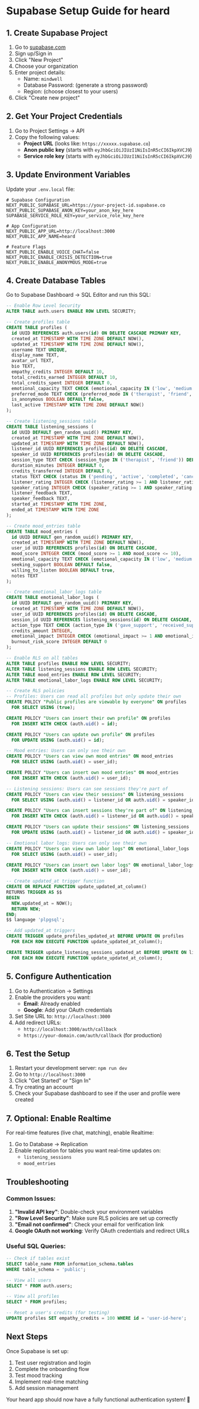 # Supabase Setup Guide for heard

## 1. Create Supabase Project

1. Go to [supabase.com](https://supabase.com)
2. Sign up/Sign in
3. Click "New Project"
4. Choose your organization
5. Enter project details:
   - Name: `mindwell`
   - Database Password: (generate a strong password)
   - Region: (choose closest to your users)
6. Click "Create new project"

## 2. Get Your Project Credentials

1. Go to Project Settings → API
2. Copy the following values:
   - **Project URL** (looks like: `https://xxxxx.supabase.co`)
   - **Anon public key** (starts with `eyJhbGciOiJIUzI1NiIsInR5cCI6IkpXVCJ9`)
   - **Service role key** (starts with `eyJhbGciOiJIUzI1NiIsInR5cCI6IkpXVCJ9`)

## 3. Update Environment Variables

Update your `.env.local` file:

```env
# Supabase Configuration
NEXT_PUBLIC_SUPABASE_URL=https://your-project-id.supabase.co
NEXT_PUBLIC_SUPABASE_ANON_KEY=your_anon_key_here
SUPABASE_SERVICE_ROLE_KEY=your_service_role_key_here

# App Configuration
NEXT_PUBLIC_APP_URL=http://localhost:3000
NEXT_PUBLIC_APP_NAME=heard

# Feature Flags
NEXT_PUBLIC_ENABLE_VOICE_CHAT=false
NEXT_PUBLIC_ENABLE_CRISIS_DETECTION=true
NEXT_PUBLIC_ENABLE_ANONYMOUS_MODE=true
```

## 4. Create Database Tables

Go to Supabase Dashboard → SQL Editor and run this SQL:

```sql
-- Enable Row Level Security
ALTER TABLE auth.users ENABLE ROW LEVEL SECURITY;

-- Create profiles table
CREATE TABLE profiles (
  id UUID REFERENCES auth.users(id) ON DELETE CASCADE PRIMARY KEY,
  created_at TIMESTAMP WITH TIME ZONE DEFAULT NOW(),
  updated_at TIMESTAMP WITH TIME ZONE DEFAULT NOW(),
  username TEXT UNIQUE,
  display_name TEXT,
  avatar_url TEXT,
  bio TEXT,
  empathy_credits INTEGER DEFAULT 10,
  total_credits_earned INTEGER DEFAULT 10,
  total_credits_spent INTEGER DEFAULT 0,
  emotional_capacity TEXT CHECK (emotional_capacity IN ('low', 'medium', 'high')) DEFAULT 'medium',
  preferred_mode TEXT CHECK (preferred_mode IN ('therapist', 'friend', 'both')) DEFAULT 'both',
  is_anonymous BOOLEAN DEFAULT false,
  last_active TIMESTAMP WITH TIME ZONE DEFAULT NOW()
);

-- Create listening_sessions table
CREATE TABLE listening_sessions (
  id UUID DEFAULT gen_random_uuid() PRIMARY KEY,
  created_at TIMESTAMP WITH TIME ZONE DEFAULT NOW(),
  updated_at TIMESTAMP WITH TIME ZONE DEFAULT NOW(),
  listener_id UUID REFERENCES profiles(id) ON DELETE CASCADE,
  speaker_id UUID REFERENCES profiles(id) ON DELETE CASCADE,
  session_type TEXT CHECK (session_type IN ('therapist', 'friend')) DEFAULT 'friend',
  duration_minutes INTEGER DEFAULT 0,
  credits_transferred INTEGER DEFAULT 0,
  status TEXT CHECK (status IN ('pending', 'active', 'completed', 'cancelled')) DEFAULT 'pending',
  listener_rating INTEGER CHECK (listener_rating >= 1 AND listener_rating <= 5),
  speaker_rating INTEGER CHECK (speaker_rating >= 1 AND speaker_rating <= 5),
  listener_feedback TEXT,
  speaker_feedback TEXT,
  started_at TIMESTAMP WITH TIME ZONE,
  ended_at TIMESTAMP WITH TIME ZONE
);

-- Create mood_entries table
CREATE TABLE mood_entries (
  id UUID DEFAULT gen_random_uuid() PRIMARY KEY,
  created_at TIMESTAMP WITH TIME ZONE DEFAULT NOW(),
  user_id UUID REFERENCES profiles(id) ON DELETE CASCADE,
  mood_score INTEGER CHECK (mood_score >= 1 AND mood_score <= 10),
  emotional_capacity TEXT CHECK (emotional_capacity IN ('low', 'medium', 'high')),
  seeking_support BOOLEAN DEFAULT false,
  willing_to_listen BOOLEAN DEFAULT true,
  notes TEXT
);

-- Create emotional_labor_logs table
CREATE TABLE emotional_labor_logs (
  id UUID DEFAULT gen_random_uuid() PRIMARY KEY,
  created_at TIMESTAMP WITH TIME ZONE DEFAULT NOW(),
  user_id UUID REFERENCES profiles(id) ON DELETE CASCADE,
  session_id UUID REFERENCES listening_sessions(id) ON DELETE CASCADE,
  action_type TEXT CHECK (action_type IN ('gave_support', 'received_support')),
  credits_amount INTEGER,
  emotional_impact INTEGER CHECK (emotional_impact >= 1 AND emotional_impact <= 10),
  burnout_risk_score INTEGER DEFAULT 0
);

-- Enable RLS on all tables
ALTER TABLE profiles ENABLE ROW LEVEL SECURITY;
ALTER TABLE listening_sessions ENABLE ROW LEVEL SECURITY;
ALTER TABLE mood_entries ENABLE ROW LEVEL SECURITY;
ALTER TABLE emotional_labor_logs ENABLE ROW LEVEL SECURITY;

-- Create RLS policies
-- Profiles: Users can read all profiles but only update their own
CREATE POLICY "Public profiles are viewable by everyone" ON profiles
  FOR SELECT USING (true);

CREATE POLICY "Users can insert their own profile" ON profiles
  FOR INSERT WITH CHECK (auth.uid() = id);

CREATE POLICY "Users can update own profile" ON profiles
  FOR UPDATE USING (auth.uid() = id);

-- Mood entries: Users can only see their own
CREATE POLICY "Users can view own mood entries" ON mood_entries
  FOR SELECT USING (auth.uid() = user_id);

CREATE POLICY "Users can insert own mood entries" ON mood_entries
  FOR INSERT WITH CHECK (auth.uid() = user_id);

-- Listening sessions: Users can see sessions they're part of
CREATE POLICY "Users can view their sessions" ON listening_sessions
  FOR SELECT USING (auth.uid() = listener_id OR auth.uid() = speaker_id);

CREATE POLICY "Users can insert sessions they're part of" ON listening_sessions
  FOR INSERT WITH CHECK (auth.uid() = listener_id OR auth.uid() = speaker_id);

CREATE POLICY "Users can update their sessions" ON listening_sessions
  FOR UPDATE USING (auth.uid() = listener_id OR auth.uid() = speaker_id);

-- Emotional labor logs: Users can only see their own
CREATE POLICY "Users can view own labor logs" ON emotional_labor_logs
  FOR SELECT USING (auth.uid() = user_id);

CREATE POLICY "Users can insert own labor logs" ON emotional_labor_logs
  FOR INSERT WITH CHECK (auth.uid() = user_id);

-- Create updated_at trigger function
CREATE OR REPLACE FUNCTION update_updated_at_column()
RETURNS TRIGGER AS $$
BEGIN
  NEW.updated_at = NOW();
  RETURN NEW;
END;
$$ language 'plpgsql';

-- Add updated_at triggers
CREATE TRIGGER update_profiles_updated_at BEFORE UPDATE ON profiles
  FOR EACH ROW EXECUTE FUNCTION update_updated_at_column();

CREATE TRIGGER update_listening_sessions_updated_at BEFORE UPDATE ON listening_sessions
  FOR EACH ROW EXECUTE FUNCTION update_updated_at_column();
```

## 5. Configure Authentication

1. Go to Authentication → Settings
2. Enable the providers you want:
   - **Email**: Already enabled
   - **Google**: Add your OAuth credentials
3. Set Site URL to: `http://localhost:3000`
4. Add redirect URLs:
   - `http://localhost:3000/auth/callback`
   - `https://your-domain.com/auth/callback` (for production)

## 6. Test the Setup

1. Restart your development server: `npm run dev`
2. Go to `http://localhost:3000`
3. Click "Get Started" or "Sign In"
4. Try creating an account
5. Check your Supabase dashboard to see if the user and profile were created

## 7. Optional: Enable Realtime

For real-time features (live chat, matching), enable Realtime:

1. Go to Database → Replication
2. Enable replication for tables you want real-time updates on:
   - `listening_sessions`
   - `mood_entries`

## Troubleshooting

### Common Issues:

1. **"Invalid API key"**: Double-check your environment variables
2. **"Row Level Security"**: Make sure RLS policies are set up correctly
3. **"Email not confirmed"**: Check your email for verification link
4. **Google OAuth not working**: Verify OAuth credentials and redirect URLs

### Useful SQL Queries:

```sql
-- Check if tables exist
SELECT table_name FROM information_schema.tables 
WHERE table_schema = 'public';

-- View all users
SELECT * FROM auth.users;

-- View all profiles
SELECT * FROM profiles;

-- Reset a user's credits (for testing)
UPDATE profiles SET empathy_credits = 100 WHERE id = 'user-id-here';
```

## Next Steps

Once Supabase is set up:
1. Test user registration and login
2. Complete the onboarding flow
3. Test mood tracking
4. Implement real-time matching
5. Add session management

Your heard app should now have a fully functional authentication system! 🎉
